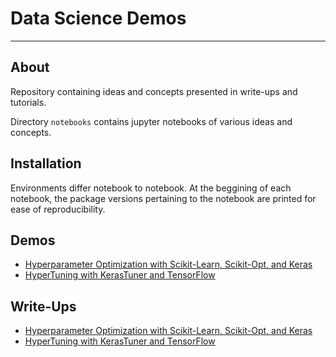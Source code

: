 # Data Science Demos
---
## About
Repository containing ideas and concepts presented in write-ups and tutorials.

Directory `notebooks` contains jupyter notebooks of various ideas and concepts.

## Installation
Environments differ notebook to notebook.  At the beggining of each notebook, 
the package versions pertaining to the notebook are printed for ease of 
reproducibility.

## Demos
- [Hyperparameter Optimization with Scikit-Learn, Scikit-Opt, and Keras](https://github.com/lukenew2/ds-demos/blob/master/notebooks/hyper_parameter_optimization.ipynb)
- [HyperTuning with KerasTuner and TensorFlow](https://github.com/lukenew2/ds-demos/blob/master/notebooks/hypertuning_kerastuner.ipynb)

## Write-Ups
- [Hyperparameter Optimization with Scikit-Learn, Scikit-Opt, and Keras](https://towardsdatascience.com/hyperparameter-optimization-with-scikit-learn-scikit-opt-and-keras-f13367f3e796)
- [HyperTuning with KerasTuner and TensorFlow]()